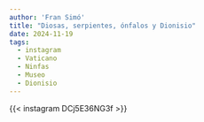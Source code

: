 ```yaml
---
author: 'Fran Simó'
title: "Diosas, serpientes, ónfalos y Dionisio"
date: 2024-11-19
tags:
  - instagram
  - Vaticano
  - Ninfas
  - Museo
  - Dionisio
---
```


{{< instagram DCj5E36NG3f >}}


